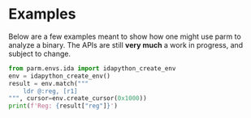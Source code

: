 # Examples

Below are a few examples meant to show how one might use parm to analyze a
binary.
The APIs are still **very much** a work in progress, and subject to change.

```python
from parm.envs.ida import idapython_create_env
env = idapython_create_env()
result = env.match("""
    ldr @:reg, [r1]
""", cursor=env.create_cursor(0x1000))
print(f'Reg: {result["reg"]}')
```
